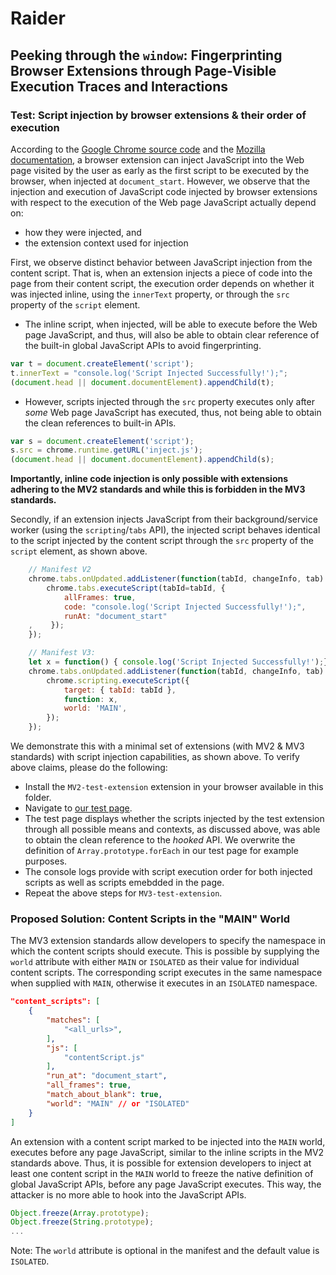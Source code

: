 # Raider
## Peeking through the ``window``: Fingerprinting Browser Extensions through Page-Visible Execution Traces and Interactions

### Test: Script injection by browser extensions \& their order of execution

According to the [Google Chrome source code](https://chromium.googlesource.com/chromium/src/+/master/extensions/common/api/extension_types.json) and the [Mozilla documentation](https://developer.mozilla.org/en-US/docs/Mozilla/Add-ons/WebExtensions/API/extensionTypes/RunAt), a browser extension can inject JavaScript into the Web page visited by the user as early as the first script to be executed by the browser, when injected at ``document_start``.
However, we observe that the injection and execution of JavaScript code injected by browser extensions with respect to the execution of the Web page JavaScript actually depend on:
- how they were injected, and
- the extension context used for injection

First, we observe distinct behavior between JavaScript injection from the content script. That is, when an extension injects a piece of code into the page from their content script, the execution order depends on whether it was injected inline, using the ``innerText`` property, or through the ``src`` property of the ``script`` element.

 + The inline script, when injected, will be able to execute before the Web page JavaScript, and thus, will also be able to obtain clear reference of the built-in global JavaScript APIs to avoid fingerprinting.

 ``` javascript
var t = document.createElement('script');
t.innerText = "console.log('Script Injected Successfully!');";
(document.head || document.documentElement).appendChild(t);
 ```

 + However, scripts injected through the ``src`` property executes only after _some_ Web page JavaScript has executed, thus, not being able to obtain the clean references to built-in APIs.

``` javascript
var s = document.createElement('script');
s.src = chrome.runtime.getURL('inject.js');
(document.head || document.documentElement).appendChild(s);
```
**Importantly, inline code injection is only possible with extensions adhering to the MV2 standards and while this is forbidden in the MV3 standards.**

Secondly, if an extension injects JavaScript from their background/service worker (using the `scripting`/`tabs` API), the injected script behaves identical to the script injected by the content script through the `src` property of the `script` element, as shown above.

``` javascript
    // Manifest V2
    chrome.tabs.onUpdated.addListener(function(tabId, changeInfo, tab) {
        chrome.tabs.executeScript(tabId=tabId, {
            allFrames: true,
            code: "console.log('Script Injected Successfully!');",
            runAt: "document_start"
    ,    });
    });

    // Manifest V3:
    let x = function() { console.log('Script Injected Successfully!');}
    chrome.tabs.onUpdated.addListener(function(tabId, changeInfo, tab) {
        chrome.scripting.executeScript({
            target: { tabId: tabId },
            function: x,
            world: 'MAIN',
        });
    });
```

We demonstrate this with a minimal set of extensions (with MV2 & MV3 standards) with script injection capabilities, as shown above. To verify above claims, please do the following:
- Install the ``MV2-test-extension`` extension in your browser available in this folder.
- Navigate to [our test page](https://raider-ext.github.io/raider/pages/script-exec-order.html).
- The test page displays whether the scripts injected by the test extension through all possible means and contexts, as discussed above, was able to obtain the clean reference to the _hooked_ API. We overwrite the definition of ``Array.prototype.forEach`` in our test page for example purposes.
- The console logs provide with script execution order for both injected scripts as well as scripts emebdded in the page.
- Repeat the above steps for ``MV3-test-extension``.

### Proposed Solution: Content Scripts in the "MAIN" World

The MV3 extension standards allow developers to specify the namespace in which the content scripts should execute. This is possible by supplying the `world` attribute with either `MAIN` or `ISOLATED` as their value for individual content scripts. The corresponding script executes in the same namespace when supplied with `MAIN`, otherwise it executes in an `ISOLATED` namespace.

``` json
"content_scripts": [
    {
        "matches": [
            "<all_urls>",
        ],
        "js": [
            "contentScript.js"
        ],
        "run_at": "document_start",
        "all_frames": true,
        "match_about_blank": true,
        "world": "MAIN" // or "ISOLATED"
    }
]
```

An extension with a content script marked to be injected into the `MAIN` world, executes before any page JavaScript, similar to the inline scripts in the MV2 standards above. Thus, it is possible for extension developers to inject at least one content script in the `MAIN` world to freeze the native definition of global JavaScript APIs, before any page JavaScript executes. This way, the attacker is no more able to hook into the JavaScript APIs.

``` javascript
Object.freeze(Array.prototype);
Object.freeze(String.prototype);
...
```

Note: The `world` attribute is optional in the manifest and the default value is `ISOLATED`.

